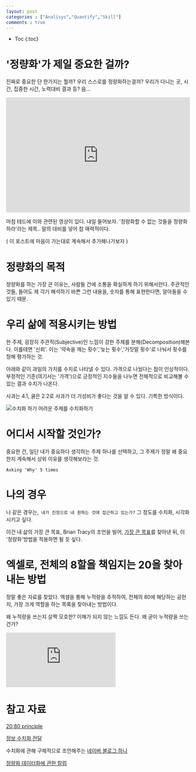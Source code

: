 ```yaml
---
layout: post
categories : ["Analisys","Quantify","Skill"]
comments : true
---
```



* Toc
{:toc}

# '정량화'가 제일 중요한 걸까?

진짜로 중요한 단 한가지는 뭘까?
우리 스스로를 정량화하는걸까?
우리가 다니는 곳, 시간, 집중한 시간, 노력대비 결과 등?
음...

<iframe width="100%" height="315" src="https://www.youtube.com/embed/kOfK6rSLVTA?start=10" frameborder="0" allow="accelerometer; autoplay; encrypted-media; gyroscope; picture-in-picture" allowfullscreen></iframe>

마침 테드에 이와 관련된 영상이 있다.
내일 들어보자.
'정량화할 수 없는 것들을 정량화 하라'라는 제목.. 말의 대비를 넣어 참 매력적이다.

( 이 포스트에 마음이 가는대로 계속해서 추가해나가보자 )

# 정량화의 목적

정량화를 하는 가장 큰 이유는, 사람들 간에 소통을 확실하게 하기 위해서란다.
주관적인 것들, 들어도 제 각기 해석하기 바쁜 그런 내용을,
숫자를 통해 표현한다면, 알아들을 수 있기 때문.

# 우리 삶에 적용시키는 방법

한 주제, 굉장히 주관적(Subjective)인 느낌이 강한 주제를 분해(Decomposition)해본다.
이를테면 '신뢰'.
이는 '약속을 깨는 횟수','늦는 횟수','거짓말 횟수'로 나눠서 횟수를 정해 평가하는 것.

아래와 같이 과일의 가치를 수치로 나타낼 수 있다.
가격으로 나눴다는 점이 인상적이다.
부정적인 기준(여기서는 '가격')으로 긍정적인 지수들을 나누면 전체적으로 비교해볼 수 있는 결과 수치가 나온다.

사과는 4.1, 귤은 2.2로 사과가 더 가성비가 좋다는 것을 알 수 있다.
기특한 방식이다.


![수치화 하기 어려운 주제를 수치화하기](https://i.imgur.com/0mWuilZ.png)

# 어디서 시작할 것인가?

중요한 건, 일단 내가 중요하다 생각하는 주제 하나를 선택하고,
그 주제가 정말 왜 중요한지 계속해서 상위 이유를 생각해보라는 것.

`Asking 'Why' 5 times`

# 나의 경우

나 같은 경우는,` 내가 진정으로 내 원하는 것에 접근하고 있는가?` 그 정도를 수치화, 시각화 시키고 싶다.

이건 내 삶의 가장 큰 목표, Brian Tracy의 조언을 빌어, [가장 큰 목표](https://ollagada.github.io/)를 찾아낸 뒤, 이 '정량화'방법을 적용하면 될 듯 싶다.

# 엑셀로, 전체의 8할을 책임지는 20을 찾아내는 방법

정말 좋은 자료를 찾았다.
엑셀을 통해 누적량을 추적하여, 전체의 80에 해당하는 공헌치, 가장 크게 역할을 하는 목록을 찾아내는 방법이다.

왜 누적량을 쓰는지 살짝 모호한? 이해가 되지 않는 느낌도 든다. 왜 굳이 누적량을 쓰는건가?

<iframe src="https://www.youtube.com/embed/gSy7KPfaA8g" frameborder="0" allow="accelerometer; autoplay; encrypted-media; gyroscope; picture-in-picture" allowfullscreen></iframe>

# 참고 자료

[20:80 principle](https://www.youtube.com/watch?v=EAynHZE-lK4)

[정보 수치화 전달](https://m.blog.naver.com/PostView.nhn?blogId=wlsqhd777&logNo=220953866040&proxyReferer=https%3A%2F%2Fwww.google.co.id%2F)

수치화에 관해 구체적으로 조언해주는 [네이버 블로그 하나](https://m.blog.naver.com/PostView.nhn?blogId=wlsqhd777&logNo=220953866040&proxyReferer=https%3A%2F%2Fwww.google.co.id%2F)

[정량화 데이터화에 관한 칼럼](http://www.etnews.com/20140528000191)

